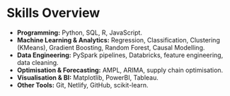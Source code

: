 # Skills Overview

- **Programming:** Python, SQL, R, JavaScript.  
- **Machine Learning & Analytics:** Regression, Classification, Clustering (KMeans), Gradient Boosting, Random Forest, Causal Modelling.  
- **Data Engineering:** PySpark pipelines, Databricks, feature engineering, data cleaning.  
- **Optimisation & Forecasting:** AMPL, ARIMA, supply chain optimisation.  
- **Visualisation & BI:** Matplotlib, PowerBI, Tableau.  
- **Other Tools:** Git, Netlify, GitHub, scikit-learn.

